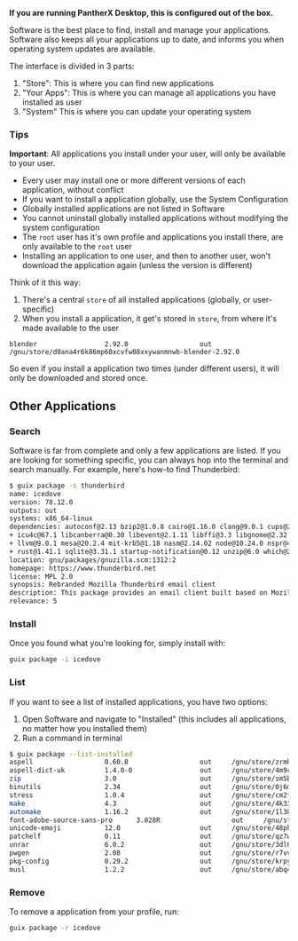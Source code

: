 ---
---

**If you are running PantherX Desktop, this is configured out of the box.**

Software is the best place to find, install and manage your applications. Software also keeps all your applications up to date, and informs you when operating system updates are available.

The interface is divided in 3 parts:

1. "Store": This is where you can find new applications
2. "Your Apps": This is where you can manage all applications you have installed as user
3. "System" This is where you can update your operating system

### Tips

**Important**: All applications you install under your user, will only be available to your user.

- Every user may install one or more different versions of each application, without conflict
- If you want to install a application globally, use the System Configuration
- Globally installed applications are not listed in Software
- You cannot uninstall globally installed applications without modifying the system configuration
- The `root` user has it's own profile and applications you install there, are only available to the `root` user
- Installing an application to one user, and then to another user, won't download the application again (unless the version is different)

Think of it this way:

1. There's a central `store` of all installed applications (globally, or user-specific)
2. When you install a application, it get's stored in `store`, from where it's made available to the user

```
blender                 2.92.0                  out     /gnu/store/d0ana4r6k86mp60xcvfw08xxywanmnwb-blender-2.92.0
```

So even if you install a application two times (under different users), it will only be downloaded and stored once.

## Other Applications

### Search

Software is far from complete and only a few applications are listed. If you are looking for something specific, you can always hop into the terminal and search manually. For example, here's how-to find Thunderbird:

```bash
$ guix package -s thunderbird
name: icedove
version: 78.12.0
outputs: out
systems: x86_64-linux
dependencies: autoconf@2.13 bzip2@1.0.8 cairo@1.16.0 clang@9.0.1 cups@2.3.3 dbus-glib@0.110 eudev@3.2.9 ffmpeg@4.4 freetype@2.10.4 gdk-pixbuf@2.40.0 glib@2.62.6 gtk+@2.24.32 gtk+@3.24.24 hunspell@1.7.0
+ icu4c@67.1 libcanberra@0.30 libevent@2.1.11 libffi@3.3 libgnome@2.32.1 libjpeg-turbo@2.0.5 libpng-apng@1.6.37 libvpx@1.10.0 libxcomposite@0.4.5 libxft@2.3.3 libxinerama@1.1.4 libxscrnsaver@1.2.3 libxt@1.2.0
+ llvm@9.0.1 mesa@20.2.4 mit-krb5@1.18 nasm@2.14.02 node@10.24.0 nspr@4.29 nss@3.59 pango@1.44.7 perl@5.30.2 pixman@0.38.4 pkg-config@0.29.2 pulseaudio@14.0 python2@2.7.17 python@3.8.2 rust-cbindgen@0.14.1
+ rust@1.41.1 sqlite@3.31.1 startup-notification@0.12 unzip@6.0 which@2.21 yasm@1.3.0 zip@3.0 zlib@1.2.11
location: gnu/packages/gnuzilla.scm:1312:2
homepage: https://www.thunderbird.net
license: MPL 2.0
synopsis: Rebranded Mozilla Thunderbird email client  
description: This package provides an email client built based on Mozilla Thunderbird.  It supports email, news feeds, chat, calendar and contacts.
relevance: 5
```

### Install

Once you found what you're looking for, simply install with:

```bash
guix package -i icedove
```

### List

If you want to see a list of installed applications, you have two options:

1. Open Software and navigate to "Installed" (this includes all applications, no matter how you installed them)
2. Run a command in terminal

```bash
$ guix package --list-installed
aspell                  0.60.8                  out     /gnu/store/zrmhnj3pwchn2msphgnwzwd3q89m46rn-aspell-0.60.8
aspell-dict-uk          1.4.0-0                 out     /gnu/store/4m9cd7wzk36yqggq9qjibc292wa844b5-aspell-dict-uk-1.4.0-0
zip                     3.0                     out     /gnu/store/sm5b6s7zlhwbawxw1vyqxmhggahkb5s0-zip-3.0
binutils                2.34                    out     /gnu/store/0j6mbc117b1yda9jwy9qdg7mps26g4dk-binutils-2.34
stress                  1.0.4                   out     /gnu/store/cm2fg1h2ad6v6zqwiiv1avg1mv2jzn66-stress-1.0.4
make                    4.3                     out     /gnu/store/4k33n2nhsnnaxk2ip75gj7xiqdjns5hq-make-4.3
automake                1.16.2                  out     /gnu/store/1l38jl5mhkb1ypw922njxmnsb6w8zwaw-automake-1.16.2
font-adobe-source-sans-pro      3.028R                  out     /gnu/store/kzgf9zlj3qzyagfspk1m3jilibv3wz61-font-adobe-source-sans-pro-3.028R
unicode-emoji           12.0                    out     /gnu/store/48php8jr9bj223njgyxaaqi5xd4fh9cc-unicode-emoji-12.0
patchelf                0.11                    out     /gnu/store/qz7wcgzdyjxbj08jx89nx3w9k8zs7p7v-patchelf-0.11
unrar                   6.0.2                   out     /gnu/store/3dl6wb5v7lw514ym4hx7x162g91f0d40-unrar-6.0.2
pwgen                   2.08                    out     /gnu/store/r7vvk2rbxfy8qc9x4d9ls0ic1vyqmzid-pwgen-2.08
pkg-config              0.29.2                  out     /gnu/store/krpyb0zi700dcrg9cc8932w4v0qivdg9-pkg-config-0.29.2
musl                    1.2.2                   out     /gnu/store/abq4a937ssb7r3sm1qalcvk7paawr54h-musl-1.2.2
```

### Remove

To remove a application from your profile, run:

```bash
guix package -r icedove
```